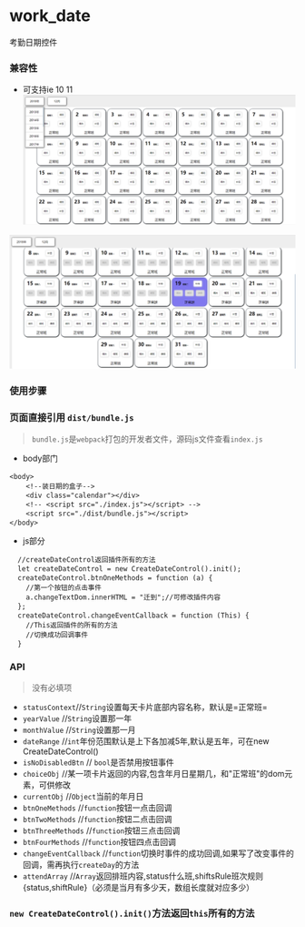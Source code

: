 
# work_date
考勤日期控件
### 兼容性
+ 可支持ie 10 11 
![Image text](https://github.com/zyTheGit/work_date/blob/master/img/date_img.png)

![Image text](https://github.com/zyTheGit/work_date/blob/master/img/chioceStyle.png)

### 使用步骤
### 页面直接引用 `dist/bundle.js`
> `bundle.js`是`webpack`打包的开发者文件，源码js文件查看`index.js`
+ body部门
```
<body>
    <!--装日期的盒子-->
    <div class="calendar"></div>
    <!-- <script src="./index.js"></script> -->
    <script src="./dist/bundle.js"></script>
</body>
```
+ js部分
```
  //createDateControl返回插件所有的方法
  let createDateControl = new CreateDateControl().init();
  createDateControl.btnOneMethods = function (a) {
    //第一个按钮的点击事件
    a.changeTextDom.innerHTML = "迁到";//可修改插件内容
  };
  createDateControl.changeEventCallback = function (This) {
    //This返回插件的所有的方法
    //切换成功回调事件
  }
```
### API
> 没有必填项
+ `statusContext`//`String`设置每天卡片底部内容名称，默认是=正常班=
+ `yearValue`  //`String`设置那一年
+ `monthValue`  //`String`设置那一月
+ `dateRange`  //`int`年份范围默认是上下各加减5年,默认是五年，可在new CreateDateControl()
+ `isNoDisabledBtn` // `bool`是否禁用按钮事件
+ `choiceObj` //某一项卡片返回的内容,包含年月日星期几，和"正常班"的dom元素，可供修改
+ `currentObj` //`Object`当前的年月日
+ `btnOneMethods` //`function`按钮一点击回调
+ `btnTwoMethods` //`function`按钮二点击回调
+ `btnThreeMethods` //`function`按钮三点击回调
+ `btnFourMethods` //`function`按钮四点击回调
+ `changeEventCallback` //`function`切换时事件的成功回调,如果写了改变事件的回调，需再执行`createDay`的方法
+ `attendArray` //`Array`返回排班内容,status什么班,shiftsRule班次规则{status,shiftRule}（必须是当月有多少天，数组长度就对应多少）

### `new CreateDateControl().init()`方法返回`this`所有的方法
